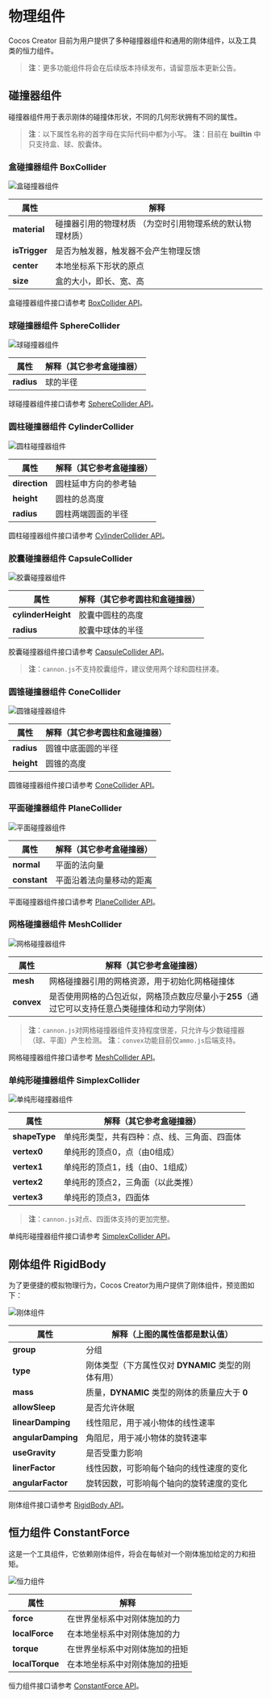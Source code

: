 # 物理组件

Cocos Creator 目前为用户提供了多种碰撞器组件和通用的刚体组件，以及工具类的恒力组件。

> **注**：更多功能组件将会在后续版本持续发布，请留意版本更新公告。

## 碰撞器组件

碰撞器组件用于表示刚体的碰撞体形状，不同的几何形状拥有不同的属性。

> **注**：以下属性名称的首字母在实际代码中都为小写。
> **注**：目前在 __builtin__ 中只支持盒、球、胶囊体。

### 盒碰撞器组件 BoxCollider

![盒碰撞器组件](img/collider-box.jpg)

  属性 | 解释
  ---|---
  **material** | 碰撞器引用的物理材质 （为空时引用物理系统的默认物理材质）
  **isTrigger** | 是否为触发器，触发器不会产生物理反馈
  **center**  |  本地坐标系下形状的原点
  **size**  |  盒的大小，即长、宽、高

盒碰撞器组件接口请参考 [BoxCollider API](https://docs.cocos.com/creator/3.0/api/zh/classes/physics.boxcollider.html)。

### 球碰撞器组件 SphereCollider

![球碰撞器组件](img/collider-sphere.jpg)

属性 | 解释（其它参考盒碰撞器）
---|---
**radius** | 球的半径

球碰撞器组件接口请参考 [SphereCollider API](https://docs.cocos.com/creator/3.0/api/zh/classes/physics.spherecollider.html)。

### 圆柱碰撞器组件 CylinderCollider

![圆柱碰撞器组件](img/collider-cylinder.jpg)

属性 | 解释（其它参考盒碰撞器）
---|---
**direction** | 圆柱延申方向的参考轴
**height** | 圆柱的总高度
**radius** | 圆柱两端圆面的半径

圆柱碰撞器组件接口请参考 [CylinderCollider API](https://docs.cocos.com/creator/3.0/api/zh/classes/physics.cylindercollider.html)。

### 胶囊碰撞器组件 CapsuleCollider

![胶囊碰撞器组件](img/collider-capsule.jpg)

属性 | 解释（其它参考圆柱和盒碰撞器）
---|---
**cylinderHeight** | 胶囊中圆柱的高度
**radius** | 胶囊中球体的半径

胶囊碰撞器组件接口请参考 [CapsuleCollider API](https://docs.cocos.com/creator/3.0/api/zh/classes/physics.capsulecollider.html)。

> **注**：`cannon.js`不支持胶囊组件，建议使用两个球和圆柱拼凑。

### 圆锥碰撞器组件 ConeCollider

![圆锥碰撞器组件](img/collider-cone.jpg)

属性 | 解释（其它参考圆柱和盒碰撞器）
---|---
**radius** | 圆锥中底面圆的半径
**height** | 圆锥的高度

圆锥碰撞器组件接口请参考 [ConeCollider API](https://docs.cocos.com/creator/3.0/api/zh/classes/physics.conecollider.html)。

### 平面碰撞器组件 PlaneCollider

![平面碰撞器组件](img/collider-plane.jpg)

属性 | 解释（其它参考盒碰撞器）
---|---
**normal** | 平面的法向量
**constant** | 平面沿着法向量移动的距离

平面碰撞器组件接口请参考 [PlaneCollider API](https://docs.cocos.com/creator/3.0/api/zh/classes/physics.planecollider.html)。

### 网格碰撞器组件 MeshCollider

![网格碰撞器组件](img/collider-mesh.jpg)

属性 | 解释（其它参考盒碰撞器）
---|---
**mesh** | 网格碰撞器引用的网格资源，用于初始化网格碰撞体
**convex** | 是否使用网格的凸包近似，网格顶点数应尽量小于**255**（通过它可以支持任意凸类碰撞体和动力学刚体）

> **注**：`cannon.js`对网格碰撞器组件支持程度很差，只允许与少数碰撞器（球、平面）产生检测。
> **注**：`convex`功能目前仅`ammo.js`后端支持。

网格碰撞器组件接口请参考 [MeshCollider API](https://docs.cocos.com/creator/3.0/api/zh/classes/physics.meshcollider.html)。

### 单纯形碰撞器组件 SimplexCollider

![单纯形碰撞器组件](img/collider-simplex.jpg)

属性 | 解释（其它参考盒碰撞器）
---|---
**shapeType** | 单纯形类型，共有四种：点、线、三角面、四面体
**vertex0** | 单纯形的顶点0，点（由0组成）
**vertex1** | 单纯形的顶点1，线（由0、1组成）
**vertex2** | 单纯形的顶点2，三角面（以此类推）
**vertex3** | 单纯形的顶点3，四面体

> **注**：`cannon.js`对点、四面体支持的更加完整。

单纯形碰撞器组件接口请参考 [SimplexCollider API](https://docs.cocos.com/creator/3.0/api/zh/classes/physics.simplexcollider.html)。

## 刚体组件 RigidBody

为了更便捷的模拟物理行为，Cocos Creator为用户提供了刚体组件，预览图如下：

![刚体组件](img/rigid-body.jpg)

属性 | 解释（上图的属性值都是默认值）
---|---
**group** |  分组
**type**  | 刚体类型（下方属性仅对 __DYNAMIC__ 类型的刚体有用）
**mass** |  质量，__DYNAMIC__ 类型的刚体的质量应大于 __0__
**allowSleep** | 是否允许休眠
**linearDamping** |  线性阻尼，用于减小物体的线性速率
**angularDamping** |  角阻尼，用于减小物体的旋转速率
**useGravity** |  是否受重力影响
**linerFactor** | 线性因数，可影响每个轴向的线性速度的变化
**angularFactor** | 旋转因数，可影响每个轴向的旋转速度的变化

刚体组件接口请参考 [RigidBody API](https://docs.cocos.com/creator/3.0/api/zh/classes/physics.rigidbody.html)。

## 恒力组件 ConstantForce

这是一个工具组件，它依赖刚体组件，将会在每帧对一个刚体施加给定的力和扭矩。

![恒力组件](img/constant-force.jpg)

属性 | 解释
---|---
**force** |  在世界坐标系中对刚体施加的力
**localForce** |  在本地坐标系中对刚体施加的力
**torque** |  在世界坐标系中对刚体施加的扭矩
**localTorque** |   在本地坐标系中对刚体施加的扭矩

恒力组件接口请参考 [ConstantForce API](https://docs.cocos.com/creator/3.0/api/zh/classes/physics.constantforce.html)。

